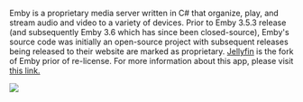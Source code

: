 Emby is a proprietary media server written in C# that organize, play, and stream audio and video to a variety of devices. Prior to Emby 3.5.3 release (and subsequently Emby 3.6 which has since been closed-source), Emby's source code was initially an open-source project with subsequent releases being released to their website are marked as proprietary. [Jellyfin](https://docs.usbx.me/books/jellyfin) is the fork of Emby prior of re-license. For more information about this app, please visit [this link.](https://emby.media/about.html)

![](https://docs.usbx.me/uploads/images/gallery/2019-09/scaled-1680-/image-1568990319987.png)